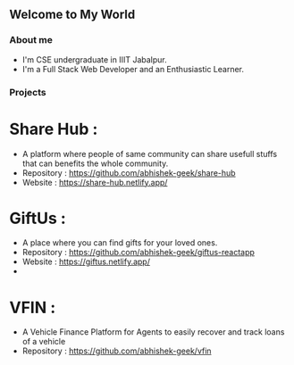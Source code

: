 ## Welcome to My World

### About me

- I'm CSE undergraduate in IIIT Jabalpur.
- I'm a Full Stack Web Developer and an Enthusiastic Learner.

### Projects

# Share Hub : 
- A platform where people of same community can share usefull stuffs that can benefits the whole community.
- Repository : https://github.com/abhishek-geek/share-hub
- Website : https://share-hub.netlify.app/
               
# GiftUs : 
- A place where you can find gifts for your loved ones.
- Repository : https://github.com/abhishek-geek/giftus-reactapp
- Website : https://giftus.netlify.app/
- 
# VFIN : 
- A Vehicle Finance Platform for Agents to easily recover and track loans of a vehicle
- Repository : https://github.com/abhishek-geek/vfin
